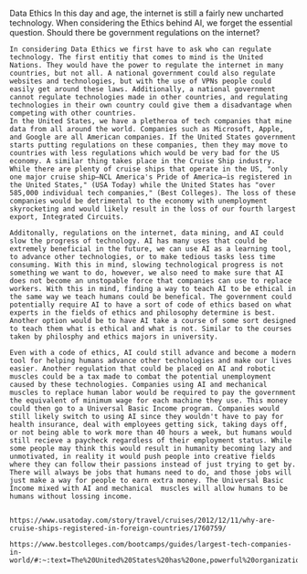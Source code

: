 Data Ethics
    In this day and age, the internet is still a fairly new uncharted technology. When considering the Ethics behind AI, we forget the essential question. Should there be government regulations on the internet? 
    
    In considering Data Ethics we first have to ask who can regulate technology. The first entitiy that comes to mind is the United Nations. They would have the power to regulate the internet in many countries, but not all. A national government could also regulate websites and technologies, but with the use of VPNs people could easily get around these laws. Additionally, a national government cannot regulate technologies made in other countries, and regulating technologies in their own country could give them a disadvantage when competing with other countries. 
    In the United States, we have a pletheroa of tech companies that mine data from all around the world. Companies such as Microsoft, Apple, and Google are all American companies. If the United States government starts putting regulations on these companies, then they may move to countries with less regulations which would be very bad for the US economy. A similar thing takes place in the Cruise Ship industry. While there are plenty of cruise ships that operate in the US, "only one major cruise ship—NCL America's Pride of America—is registered in the United States," (USA Today) while the United States has "over 585,000 individual tech companies," (Best Colleges). The loss of these companies would be detrimental to the economy with unemployment skyrocketing and would likely result in the loss of our fourth largest export, Integrated Circuits.

    Additonally, regulations on the internet, data mining, and AI could slow the progress of technology. AI has many uses that could be extremely beneficial in the future, we can use AI as a learning tool, to advance other technologies, or to make tedious tasks less time consuming. With this in mind, slowing technological progress is not something we want to do, however, we also need to make sure that AI does not become an unstopable force that companies can use to replace workers. With this in mind, finding a way to teach AI to be ethical in the same way we teach humans could be benefical. The government could potentially require AI to have a sort of code of ethics based on what experts in the fields of ethics and philosophy determine is best. Another option would be to have AI take a course of some sort designed to teach them what is ethical and what is not. Similar to the courses taken by philosphy and ethics majors in university.

    Even with a code of ethics, AI could still advance and become a modern tool for helping humans advance other technologies and make our lives easier. Another regulation that could be placed on AI and robotic muscles could be a tax made to combat the potential unemployment caused by these technologies. Companies using AI and mechanical muscles to replace human labor would be required to pay the government the equivalent of minimum wage for each machine they use. This money could then go to a Universal Basic Income program. Companies would still likely switch to using AI since they wouldn't have to pay for health insurance, deal with employees getting sick, taking days off, or not being able to work more than 40 hours a week, but humans would still recieve a paycheck regardless of their employment status. While some people may think this would result in humanity becoming lazy and unmotivated, in reality it would push people into creative fields where they can follow their passions instead of just trying to get by. There will always be jobs that humans need to do, and those jobs will just make a way for people to earn extra money. The Universal Basic Income mixed with AI and mechanical  muscles will allow humans to be humans without lossing income.


    https://www.usatoday.com/story/travel/cruises/2012/12/11/why-are-cruise-ships-registered-in-foreign-countries/1760759/

    https://www.bestcolleges.com/bootcamps/guides/largest-tech-companies-in-world/#:~:text=The%20United%20States%20has%20one,powerful%20organizations%20in%20the%20industry.

